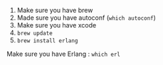 1. Make sure you have brew
2. Made sure you have autoconf (`which autoconf`)
3. Make sure you have xcode
4. `brew update`
5. `brew install erlang`

Make sure you have Erlang : `which erl`
